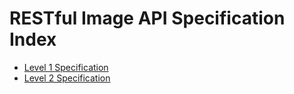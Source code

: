 # RESTful Image API Specification Index

* [Level 1 Specification](/docs/spec/level1)
* [Level 2 Specification](/docs/spec/level2)